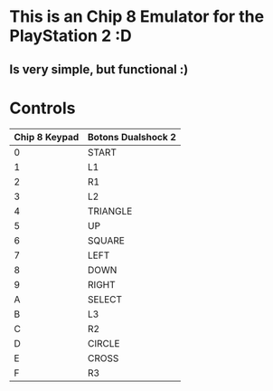# This is an Chip 8 Emulator for the PlayStation 2 :D

## Is very simple, but functional :)

# Controls

| **Chip 8 Keypad** | **Botons Dualshock 2**   |
|------------------|---------------------------|
| 0                | START                     |
| 1                | L1                        |
| 2                | R1                        |
| 3                | L2                        |
| 4                | TRIANGLE                  |
| 5                | UP                        |
| 6                | SQUARE                    |
| 7                | LEFT                      |
| 8                | DOWN                      |
| 9                | RIGHT                     |
| A                | SELECT                    |
| B                | L3                        |
| C                | R2                        |
| D                | CIRCLE                    |
| E                | CROSS                     |
| F                | R3                        |
